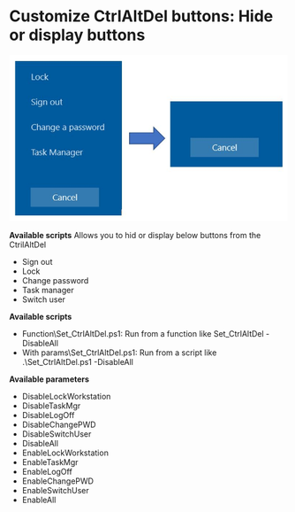 # Customize CtrlAltDel buttons: Hide or display buttons

![alt text](https://github.com/damienvanrobaeys/Customize_CtrlAltDel/blob/main/ctrlaltdel_preview.JPG)


**Available scripts**
Allows you to hid or display below buttons from the CtrilAltDel
- Sign out
- Lock
- Change password
- Task manager
- Switch user

**Available scripts**
- Function\Set_CtrlAltDel.ps1: Run from a function like Set_CtrlAltDel -DisableAll
- With params\Set_CtrlAltDel.ps1: Run from a script like .\Set_CtrlAltDel.ps1 -DisableAll


**Available parameters**
- DisableLockWorkstation
- DisableTaskMgr
- DisableLogOff
- DisableChangePWD
- DisableSwitchUser
- DisableAll
- EnableLockWorkstation
- EnableTaskMgr
- EnableLogOff
- EnableChangePWD
- EnableSwitchUser
- EnableAll
